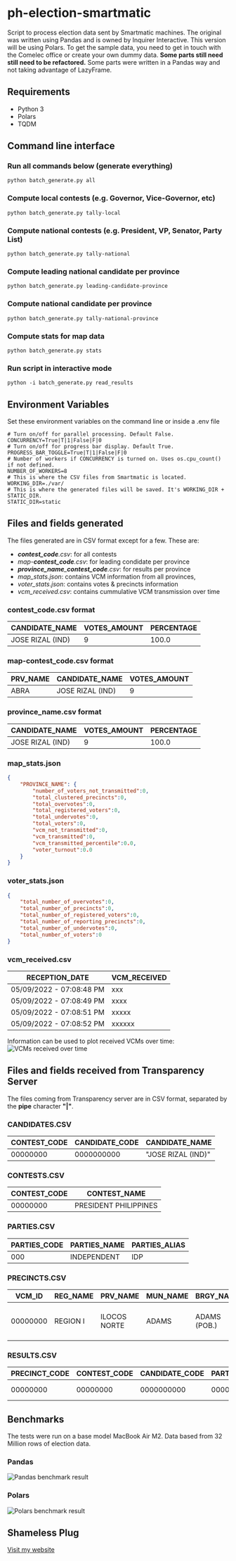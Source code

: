 # ph-election-smartmatic
Script to process election data sent by Smartmatic machines. The original was written using Pandas and is owned by Inquirer Interactive. This version will be using Polars. To get the sample data, you need to get in touch with the Comelec office or create your own dummy data. **Some parts still need still need to be refactored.** Some parts were written in a Pandas way and not taking advantage of LazyFrame.
## Requirements
- Python 3
- Polars
- TQDM
## Command line interface
### Run all commands below (generate everything)
```shell
python batch_generate.py all
```
### Compute local contests (e.g. Governor, Vice-Governor, etc)
```shell
python batch_generate.py tally-local
```
### Compute national contests (e.g. President, VP, Senator, Party List)
```shell
python batch_generate.py tally-national
```
### Compute leading national candidate per province
```shell
python batch_generate.py leading-candidate-province
```
### Compute national candidate per province
```shell
python batch_generate.py tally-national-province
```
### Compute stats for map data
```shell
python batch_generate.py stats
```
### Run script in interactive mode
```shell
python -i batch_generate.py read_results
```
## Environment Variables
Set these environment variables on the command line or inside a .env file
```shell
# Turn on/off for parallel processing. Default False.
CONCURRENCY=True|T|1|False|F|0
# Turn on/off for progress bar display. Default True.
PROGRESS_BAR_TOGGLE=True|T|1|False|F|0
# Number of workers if CONCURRENCY is turned on. Uses os.cpu_count() if not defined.
NUMBER_OF_WORKERS=8
# This is where the CSV files from Smartmatic is located.
WORKING_DIR=./var/
# This is where the generated files will be saved. It's WORKING_DIR + STATIC_DIR.
STATIC_DIR=static
```
## Files and fields generated
The files generated are in CSV format except for a few. These are:
- ***contest_code**.csv*: for all contests
- *map-**contest_code**.csv*: for leading condidate per province
- ***province_name**_**contest_code**.csv*: for results per province
- *map_stats.json*: contains VCM information from all provinces,
- *voter_stats.json*: contains votes & precincts information
- *vcm_received.csv*: contains cummulative VCM transmission over time
### contest_code.csv format
|CANDIDATE_NAME|VOTES_AMOUNT|PERCENTAGE|
|-|-|-|
|JOSE RIZAL (IND)|9|100.0|
### map-contest_code.csv format
|PRV_NAME|CANDIDATE_NAME|VOTES_AMOUNT|
|-|-|-|
|ABRA|JOSE RIZAL (IND)|9|
### province_name.csv format
|CANDIDATE_NAME|VOTES_AMOUNT|PERCENTAGE|
|-|-|-|
|JOSE RIZAL (IND)|9|100.0|
### map_stats.json
```json
{
    "PROVINCE_NAME": {
        "number_of_voters_not_transmitted":0,
        "total_clustered_precincts":0,
        "total_overvotes":0,
        "total_registered_voters":0,
        "total_undervotes":0,
        "total_voters":0,
        "vcm_not_transmitted":0,
        "vcm_transmitted":0,
        "vcm_transmitted_percentile":0.0,
        "voter_turnout":0.0
    }
}
```
### voter_stats.json
```json
{
    "total_number_of_overvotes":0,
    "total_number_of_precincts":0,
    "total_number_of_registered_voters":0,
    "total_number_of_reporting_precincts":0,
    "total_number_of_undervotes":0,
    "total_number_of_voters":0
}
```
### vcm_received.csv
|RECEPTION_DATE|VCM_RECEIVED|
|-|-|
|05/09/2022 - 07:08:48 PM|xxx
|05/09/2022 - 07:08:49 PM|xxxx
|05/09/2022 - 07:08:51 PM|xxxxx
|05/09/2022 - 07:08:52 PM|xxxxxx
Information can be used to plot received VCMs over time:
![VCMs received over time](https://raw.githubusercontent.com/111110100/ph-election-smartmatic/main/vcms_received.png)
## Files and fields received from Transparency Server
The files coming from Transparency server are in CSV format, separated by the **pipe** character **"|"**.
### CANDIDATES.CSV
|CONTEST_CODE|CANDIDATE_CODE|CANDIDATE_NAME|
|-|-|-|
00000000|0000000000|"JOSE RIZAL (IND)"
### CONTESTS.CSV
|CONTEST_CODE|CONTEST_NAME|
|-|-|
|00000000|PRESIDENT PHILIPPINES
### PARTIES.CSV
|PARTIES_CODE|PARTIES_NAME|PARTIES_ALIAS|
|-|-|-|
|000|INDEPENDENT|IDP|
### PRECINCTS.CSV
|VCM_ID|REG_NAME|PRV_NAME|MUN_NAME|BRGY_NAME|POLLPLACE|CLUSTERED_PREC|REGISTERED_VOTERS|
|-|-|-|-|-|-|-|-|
00000000|REGION I|ILOCOS NORTE|ADAMS|ADAMS (POB.)|ADAMS CENTRAL ELEMENTARY SCHOOL|00000000|000
### RESULTS.CSV
|PRECINCT_CODE|CONTEST_CODE|CANDIDATE_CODE|PARTY_CODE|VOTES_AMOUNT|TOTALIZATION_ORDER|NUMBER_VOTERS|UNDERVOTE|OVERVOTE|RECEPTION_DATE|
|-|-|-|-|-|-|-|-|-|-|
|00000000|00000000|0000000000|0000000000|0|0|000|000|00|05/09/2022 - 08:07:08 PM|
## Benchmarks
The tests were run on a base model MacBook Air M2. Data based from 32 Million rows of election data.
### Pandas
![Pandas benchmark result](https://raw.githubusercontent.com/111110100/ph-election-smartmatic/main/pandas.png)
### Polars
![Polars benchmark result](https://raw.githubusercontent.com/111110100/ph-election-smartmatic/main/polars.png)
## Shameless Plug
[Visit my website](https://111110100.com)